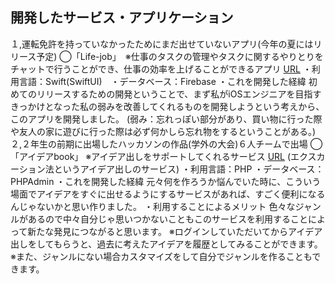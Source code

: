 ## 開発したサービス・アプリケーション
１,運転免許を持っていなかったためにまだ出せていないアプリ(今年の夏にはリリース予定)
◯「Life-job」　※仕事のタスクの管理やタスクに関するやりとりをチャットで行うことができ、仕事の効率を上げることができるアプリ
[URL](http://aso2001154.icurus.jp/flont/hackfinal/title.html)
・利用言語：Swift(SwiftUI)　・データベース：Firebase
・これを開発した経緯
初めてのリリースするための開発ということで、まず私がiOSエンジニアを目指すきっかけとなった私の弱みを改善してくれるものを開発しようという考えから、このアプリを開発しました。
(弱み：忘れっぽい部分があり、買い物に行った際や友人の家に遊びに行った際は必ず何かしら忘れ物をするということがある。)
２,２年生の前期に出場したハッカソンの作品(学外の大会)６人チームで出場
◯「アイデアbook」 ※アイデア出しをサポートしてくれるサービス
[URL](http://aso2001154.icurus.jp/flont/hackfinal/title.html)
(エクスカーション法というアイデア出しのサービス)
・利用言語：PHP ・データベース：PHPAdmin
・これを開発した経緯
元々何を作ろうか悩んでいた時に、こういう場面でアイデアをすぐに出せるようにするサービスがあれば、すごく便利になるんじゃないかと思い作りました。
・利用することによるメリット
色々なジャンルがあるので中々自分じゃ思いつかないこともこのサービスを利用することによって新たな発見につながると思います。
※ログインしていただいてからアイデア出しをしてもらうと、過去に考えたアイデアを履歴としてみることができます。
※また、ジャンルにない場合カスタマイズをして自分でジャンルを作ることもできます。

